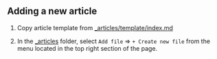 ## Adding a new article

1. Copy article template from [_articles/template/index.md](https://raw.githubusercontent.com/juncture-digital/template/main/_articles/template/index.md)

2. In the [_articles](_articles) folder, select `Add file` => `+ Create new file` from the menu located in the top right section of the page.